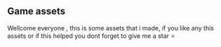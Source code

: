 ## Game assets ##

Wellcome everyone , this is some assets that i made,
if you like any this assets or 
if this helped you dont forget to give me a star ⭐

